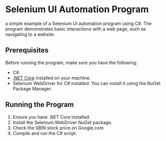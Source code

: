 # Selenium UI Automation Program

a simple example of a Selenium UI automation program using C#. The program demonstrates basic interactions with a web page, such as navigating to a website.

## Prerequisites

Before running the program, make sure you have the following:

- C#.
- [.NET Core](https://dotnet.microsoft.com/download) installed on your machine.
- Selenium WebDriver for C# installed. You can install it using the NuGet Package Manager.
  
## Running the Program

1. Ensure you have .NET Core installed.
2. Install the Selenium.WebDriver NuGet package.
3. Check the SBIN stock price on Google.com
4. Compile and run the C# script.
